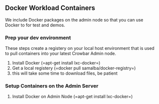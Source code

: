 ## Docker Workload Containers

We include Docker packages on the admin node so that you can use Docker to for test and demos.

### Prep your dev environment

These steps create a registery on your local host environment that is used to pull containers into your latest Crowbar Admin node.

1. Install Docker (=apt-get install lxc-docker=)
1. Get a local registery (=docker pull samalba/docker-registry=)
  1. this will take some time to download files, be patient


### Setup Containers on the Admin Server

1. Install Docker on Admin Node (=apt-get install lxc-docker=)